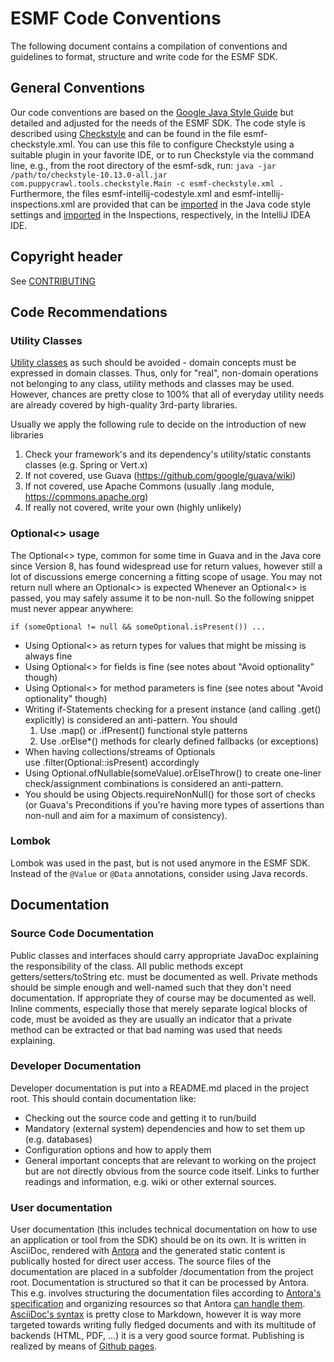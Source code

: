 # ESMF Code Conventions
The following document contains a compilation of conventions and guidelines to format, structure and
write code for the ESMF SDK.

## General Conventions
Our code conventions are based on the [Google Java Style
Guide](https://google.github.io/styleguide/javaguide.html) but detailed and adjusted for the needs
of the ESMF SDK. The code style is described using [Checkstyle](https://checkstyle.sourceforge.io/)
and can be found in the file esmf-checkstyle.xml. You can use this file to configure Checkstyle
using a suitable plugin in your favorite IDE, or to run Checkstyle via the command line, e.g., from
the root directory of the esmf-sdk, run:
`java -jar /path/to/checkstyle-10.13.0-all.jar com.puppycrawl.tools.checkstyle.Main -c esmf-checkstyle.xml .`
Furthermore, the files esmf-intellij-codestyle.xml and esmf-intellij-inspections.xml are provided
that can be
[imported](https://www.jetbrains.com/help/idea/configuring-code-style.html#import-export-schemes) in
the Java code style settings and
[imported](https://www.jetbrains.com/help/idea/inspections-settings.html#profile_management) in the
Inspections, respectively, in the IntelliJ IDEA IDE.
 
## Copyright header
See [CONTRIBUTING](CONTRIBUTING.md)

## Code Recommendations

### Utility Classes
[Utility classes](https://wiki.c2.com/?UtilityClasses) as such should be avoided - domain concepts
must be expressed in domain classes. Thus, only for "real", non-domain operations not belonging to
any class, utility methods and classes may be used. However, chances are pretty close to 100% that
all of everyday utility needs are already covered by high-quality 3rd-party libraries.

Usually we apply the following rule to decide on the introduction of new libraries
1. Check your framework's and its dependency's utility/static constants classes (e.g. Spring or Vert.x)
2. If not covered, use Guava (https://github.com/google/guava/wiki)
3. If not covered, use Apache Commons (usually .lang module, https://commons.apache.org)
4. If really not covered, write your own (highly unlikely)

### Optional<> usage
The Optional<> type, common for some time in Guava and in the Java core since Version 8, has found
widespread use for return values, however still a lot of discussions emerge concerning a fitting
scope of usage. You may not return null where an Optional<> is expected Whenever an Optional<> is
passed, you may safely assume it to be non-null. So the following snippet must never appear
anywhere:
```
if (someOptional != null && someOptional.isPresent()) ...
```

* Using Optional<> as return types for values that might be missing is always fine
* Using Optional<> for fields is fine (see notes about "Avoid optionality" though)
* Using Optional<> for method parameters is fine (see notes about "Avoid optionality" though)
* Writing if-Statements checking for a present instance (and calling .get() explicitly) is considered an anti-pattern. You should
  1. Use .map() or .ifPresent() functional style patterns
  2. Use .orElse*() methods for clearly defined fallbacks (or exceptions)
* When having collections/streams of Optionals use .filter(Optional::isPresent) accordingly
* Using Optional.ofNullable(someValue).orElseThrow() to create one-liner check/assignment combinations is considered an anti-pattern.
* You should be using Objects.requireNonNull() for those sort of checks (or Guava's Preconditions if you're having more types of assertions than non-null and aim for a maximum of consistency).

### Lombok
Lombok was used in the past, but is not used anymore in the ESMF SDK. Instead of the `@Value` or
`@Data` annotations, consider using Java records.

## Documentation

### Source Code Documentation
Public classes and interfaces should carry appropriate JavaDoc explaining the responsibility of the
class. All public methods except getters/setters/toString etc. must be documented as well. Private
methods should be simple enough and well-named such that they don't need documentation. If
appropriate they of course may be documented as well. Inline comments, especially those that merely
separate logical blocks of code, must be avoided as they are usually an indicator that a private
method can be extracted or that bad naming was used that needs explaining.

### Developer Documentation
Developer documentation is put into a README.md placed in the project root. This should contain documentation like:
* Checking out the source code and getting it to run/build
* Mandatory (external system) dependencies and how to set them up (e.g. databases)
* Configuration options and how to apply them
* General important concepts that are relevant to working on the project but are not directly obvious from the source code 
itself. Links to further readings and information, e.g. wiki or other external sources.

### User documentation
User documentation (this includes technical documentation on how to use an application or tool from the SDK) should be on 
its own.
It is written in AsciiDoc, rendered with [Antora](https://antora.org) and the generated static content is
publically hosted for direct user access. 
The source files of the documentation are placed in a subfolder /documentation from the project root.
Documentation is structured so that it can be processed by Antora. This e.g. involves structuring the documentation files
according to [Antora's specification](https://docs.antora.org/antora/2.3/organize-content-files/) and organizing resources
so that Antora [can handle them](https://docs.antora.org/antora/2.3/page/resource-id/).
[AsciiDoc's syntax](https://docs.antora.org/antora/2.3/asciidoc/asciidoc/) is pretty close to Markdown, however it is 
way more targeted towards writing fully fledged documents and with its multitude of backends (HTML, PDF, ...) it is a 
very good source format.
Publishing is realized by means of [Github pages](https://docs.antora.org/antora/2.3/publish-to-github-pages/).

